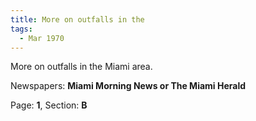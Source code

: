```yaml
---  
title: More on outfalls in the  
tags:  
  - Mar 1970  
---  
```

  
More on outfalls in the Miami area.  
  
Newspapers: **Miami Morning News or The Miami Herald**  
  
Page: **1**, Section: **B** 
